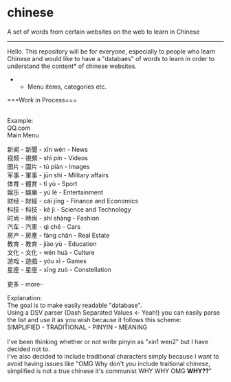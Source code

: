 # chinese
A set of words from certain websites on the web to learn in Chinese

---
Hello. This repository will be for everyone, especially to people who learn Chinese and would like to have a "databaes" of words to learn in order to understand the content* of chinese websites.

* - Menu items, categories etc.


===Work in Process=== <br> <br>


Example: <br>
QQ.com <br>
Main Menu <br>

新闻 - 新聞 - xīn wén - News <br>
视频 - 視頻 - shì pín - Videos <br>
图片 - 圖片 - tú piàn - Images <br>
军事 - 軍事 - jūn shì - Military affairs <br>
体育 - 體育 - tǐ yù - Sport <br>
娱乐 - 娛樂 - yú lè - Entertainment <br>
财经 - 財經 - cái jīng - Finance and Economics <br>
科技 - 科技 - kē jì - Science and Technology <br>
时尚 - 時尚 - shí shàng - Fashion <br>
汽车 - 汽車 - qì chē - Cars <br>
房产 - 房產 - fáng chǎn - Real Estate <br>
教育 - 教育 - jiào yù - Education <br>
文化 - 文化 - wén huà - Culture <br>
游戏 - 遊戲 - yóu xì - Games <br>
星座 - 星座 - xīng zuò - Constellation <br>

更多 - more- <br>


Explanation: <br>
The goal is to make easily readable "database". <br>
Using a DSV parser (Dash Separated Values <- Yeah!) you can easily parse the list and use it as you wish because it follows this scheme: <br>
SIMPLIFIED - TRADITIONAL - PINYIN - MEANING <br> <br>
I've been thinking whether or not write pinyin as "xin1 wen2" but I have decided not to. <br>
I've also decided to include traditional characters simply because I want to avoid having issues like "OMG Why don't you include traitional chinese, simplified is not a true chinese it's communist WHY WHY OMG <strong>WHY??</strong>" <br>


